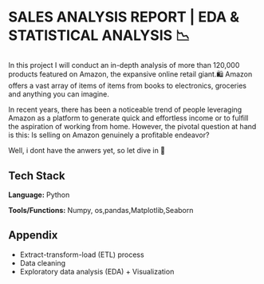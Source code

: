 

# SALES ANALYSIS REPORT | EDA & STATISTICAL ANALYSIS 📉

###

In this project I will conduct an in-depth analysis of more than 120,000 products featured on Amazon, the expansive online retail giant.🛍️ Amazon offers a vast array of items of items from books to electronics, groceries and anything you can imagine.

In recent years, there has been a noticeable trend of people leveraging Amazon as a platform to generate quick and effortless income or to fulfill the aspiration of working from home. However, the pivotal question at hand is this: Is selling on Amazon genuinely a profitable endeavor?

Well, i dont have the anwers yet, so let dive in 🚀

## Tech Stack

**Language:** Python

**Tools/Functions:** Numpy, os,pandas,Matplotlib,Seaborn

## Appendix

* Extract-transform-load (ETL) process
* Data cleaning
* Exploratory data analysis (EDA) + Visualization
